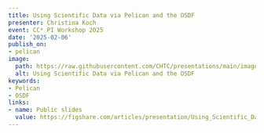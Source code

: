 ```yaml
---
title: Using Scientific Data via Pelican and the OSDF
presenter: Christina Koch
event: CC* PI Workshop 2025
date: '2025-02-06'
publish_on:
- pelican
image:
  path: https://raw.githubusercontent.com/CHTC/presentations/main/images/using-scientific-data-via-osdf-pelican.png
  alt: Using Scientific Data via Pelican and the OSDF
keywords:
- Pelican
- OSDF
links:
- name: Public slides
  value: https://figshare.com/articles/presentation/Using_Scientific_Data_via_Pelican_and_the_OSDF/28360226
---
```

